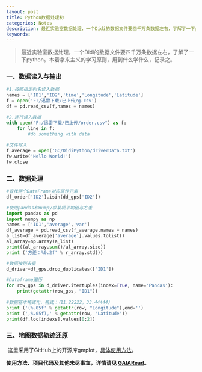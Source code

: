 ```yaml
---
layout: post
title: Python数据处理初
categories: Notes
description: 最近实验室数据处理，一个Didi的数据文件要四千万条数据左右，了解了一下python。本着拿来主义的学习原则，用到什么学什么，记录之。
keywords: 
---
```

>  最近实验室数据处理，一个Didi的数据文件要四千万条数据左右，了解了一下python。本着拿来主义的学习原则，用到什么学什么，记录之。

### 一、数据读入与输出

~~~ python
#1.按照指定列名读入数据
names = ['ID1','ID2','time','Longitude','Latitude']
f = open('F:/迅雷下载/已上传/g.csv')
df = pd.read_csv(f,names = names)

#2.逐行读入数据
with open("F:/迅雷下载/已上传/order.csv") as f:
    for line in f:
        #do something with data
        
#文件写入
f_average = open('G:/DidiPython/driverData.txt')
fw.write('Hello World!')
fw.close
~~~

### 二、数据处理

~~~python
#查找两个DataFrame对应属性元素
df_order['ID2'].isin(dd_gps['ID2'])

#使用pandas和numpy求某项平均值与方差
import pandas as pd
import numpy as np
names = ['ID1','average','var']
df_average = pd.read_csv(f_average,names = names)
a_list=df_average['average'].values.tolist()
al_array=np.array(a_list)
print((al_array.sum()/al_array.size))
print ('方差：%0.2f' % r_array.std())

#数据按列去重
d_driver=df_gps.drop_duplicates(['ID1'])

#Dataframe遍历
for row_gps in d_driver.itertuples(index=True, name='Pandas'):
    print(getattr(row_gps, "ID1"))
    
#数据基本格式化，格式：（11.22222，33.44444）
print ('(%.05f' % getattr(row, "Longitude"),end='')
print (',%.05f),' % getattr(row, "Latitude"))
print(df.loc[indexs].values[0:2])
~~~

### 三、地图数据轨迹还原

​	这里采用了GitHub上的开源库gmplot，[具体使用方法](https://github.com/vgm64/gmplot)。




**使用方法、项目代码及其他未尽事宜，详情请见 [GAIARead](https://github.com/ztygalaxy/GAIARead)。**